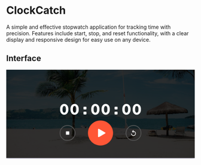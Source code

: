 # ClockCatch
A simple and effective stopwatch application for tracking time with precision. Features include start, stop, and reset functionality, with a clear display and responsive design for easy use on any device.

## Interface

![ClockCatch](/ClockCatch.png)
